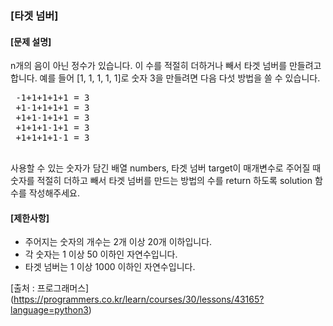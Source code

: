 ### [타겟 넘버]

#### [문제 설명]

 n개의 음이 아닌 정수가 있습니다. 이 수를 적절히 더하거나 빼서 타겟 넘버를 만들려고 합니다. 예를 들어 [1, 1, 1, 1, 1]로 숫자 3을 만들려면 다음 다섯 방법을 쓸 수 있습니다.

 <pre>
 -1+1+1+1+1 = 3
 +1-1+1+1+1 = 3
 +1+1-1+1+1 = 3
 +1+1+1-1+1 = 3
 +1+1+1+1-1 = 3
 </pre>

 사용할 수 있는 숫자가 담긴 배열 numbers, 타겟 넘버 target이 매개변수로 주어질 때 숫자를 적절히 더하고 빼서 타겟 넘버를 만드는 방법의 수를 return 하도록 solution 함수를 작성해주세요.

#### [제한사항]

 * 주어지는 숫자의 개수는 2개 이상 20개 이하입니다.
 * 각 숫자는 1 이상 50 이하인 자연수입니다.
 * 타겟 넘버는 1 이상 1000 이하인 자연수입니다.

[출처 : 프로그래머스] (https://programmers.co.kr/learn/courses/30/lessons/43165?language=python3)
